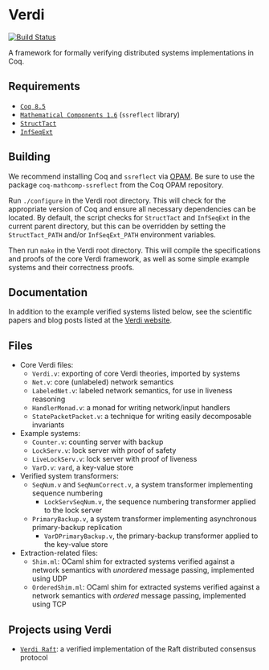Verdi
=====

[![Build Status](https://api.travis-ci.org/uwplse/verdi.svg?branch=master)](https://travis-ci.org/uwplse/verdi)

A framework for formally verifying distributed systems implementations in Coq.

Requirements
------------

 - [`Coq 8.5`](https://coq.inria.fr/download)
 - [`Mathematical Components 1.6`](http://math-comp.github.io/math-comp/) (`ssreflect` library)
 - [`StructTact`](https://github.com/uwplse/StructTact)
 - [`InfSeqExt`](https://github.com/palmskog/InfSeqExt)

Building
--------

We recommend installing Coq and `ssreflect` via [OPAM](https://coq.inria.fr/opam/www/using.html).
Be sure to use the package `coq-mathcomp-ssreflect` from the Coq OPAM repository.

Run `./configure` in the Verdi root directory.  This will check
for the appropriate version of Coq and ensure all necessary
dependencies can be located. By default, the script checks for `StructTact`
and `InfSeqExt` in the current parent directory, but this can be 
overridden by setting the `StructTact_PATH` and/or `InfSeqExt_PATH` 
environment variables.

Then run `make` in the Verdi root directory.  This will compile the
specifications and proofs of the core Verdi framework, as well as some
simple example systems and their correctness proofs.

Documentation
-------------

In addition to the example verified systems listed below, see the
scientific papers and blog posts listed at the [Verdi website](http://verdi.uwplse.org).

Files
-----

- Core Verdi files:
    - `Verdi.v`: exporting of core Verdi theories, imported by systems
    - `Net.v`: core (unlabeled) network semantics
    - `LabeledNet.v`: labeled network semantics, for use in liveness reasoning
    - `HandlerMonad.v`: a monad for writing network/input handlers
    - `StatePacketPacket.v`: a technique for writing easily decomposable
    invariants
- Example systems:
    - `Counter.v`: counting server with backup
    - `LockServ.v`: lock server with proof of safety
    - `LiveLockServ.v`: lock server with proof of liveness
    - `VarD.v`: `vard`, a key-value store
- Verified system transformers:
    - `SeqNum.v` and `SeqNumCorrect.v`, a system transformer
      implementing sequence numbering
      - `LockServSeqNum.v`, the sequence numbering transformer
         applied to the lock server
    - `PrimaryBackup.v`, a system transformer implementing asynchronous
      primary-backup replication
      - `VarDPrimaryBackup.v`, the primary-backup transformer applied to the
        key-value store
- Extraction-related files:
  - `Shim.ml`: OCaml shim for extracted systems verified against a network
    semantics with _unordered_ message passing, implemented using UDP
  - `OrderedShim.ml`: OCaml shim for extracted systems verified against a
    network semantics with _ordered_ message passing, implemented using TCP

Projects using Verdi
--------------------

- [`Verdi Raft`](https://github.com/uwplse/verdi-raft): a verified implementation of the Raft distributed consensus protocol
